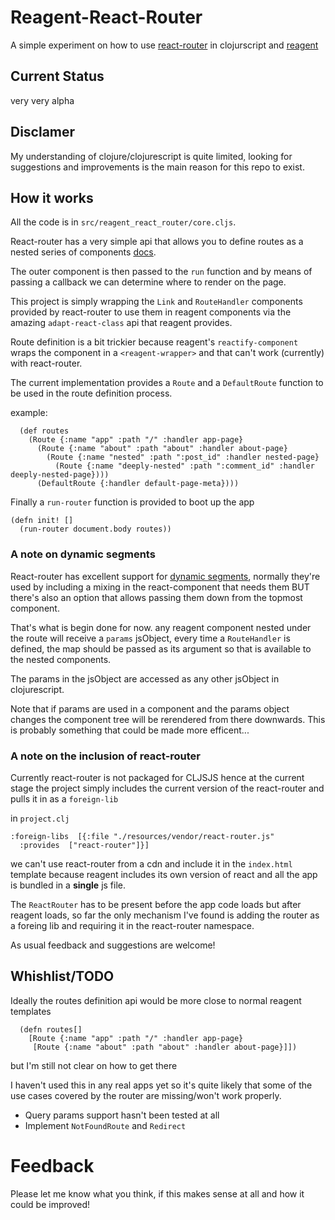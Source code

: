 # Reagent-React-Router

A simple experiment on how to use [react-router](https://github.com/rackt/react-router) in clojurscript and [reagent](https://github.com/reagent-project/reagent)

## Current Status

very very alpha

## Disclamer

My understanding of clojure/clojurescript is quite limited, looking for suggestions and improvements is the main reason for this repo to exist.


## How it works

All the code is in `src/reagent_react_router/core.cljs`.

React-router has a very simple api that allows you to define routes as a nested series of components [docs](https://github.com/rackt/react-router/blob/master/docs/guides/overview.md#with-react-router).

The outer component is then passed to the `run` function and by means of passing a callback we can determine where to render on the page.

This project is simply wrapping the `Link` and `RouteHandler` components provided by react-router to use them in reagent components via the amazing `adapt-react-class` api that reagent provides.

Route definition is a bit trickier because reagent's `reactify-component` wraps the component in a `<reagent-wrapper>` and that can't work (currently) with react-router.

The current implementation provides a `Route` and a `DefaultRoute` function to be used in the route definition process.

example:

```clojurescript
  (def routes
    (Route {:name "app" :path "/" :handler app-page}
      (Route {:name "about" :path "about" :handler about-page}
        (Route {:name "nested" :path ":post_id" :handler nested-page}
          (Route {:name "deeply-nested" :path ":comment_id" :handler deeply-nested-page})))
      (DefaultRoute {:handler default-page-meta})))
```

Finally a `run-router` function is provided to boot up the app

```clojurscript
(defn init! []
  (run-router document.body routes))
```

### A note on dynamic segments

React-router has excellent support for [dynamic segments](https://github.com/rackt/react-router/blob/master/docs/guides/overview.md#with-react-router), normally they're used by including a mixing in the react-component that needs them BUT there's also an option that allows passing them down from the topmost component.

That's what is begin done for now.
any reagent component nested under the route will receive a `params` jsObject, every time a `RouteHandler` is defined, the map should be passed as its argument so that is available to the nested components.

The params in the jsObject are accessed as any other jsObject in clojurescript.

Note that if params are used in a component and the params object changes the component tree will be rerendered from there downwards. This is probably something that could be made more efficent...

### A note on the inclusion of react-router

Currently react-router is not packaged for CLJSJS hence at the current stage the project simply includes the current version of the react-router and pulls it in as a `foreign-lib`

in `project.clj`

```clojurescript
:foreign-libs  [{:file "./resources/vendor/react-router.js"
  :provides  ["react-router"]}]
```

we can't use react-router from a cdn and include it in the `index.html` template because reagent includes its own version of react and all the app is bundled in a **single** js file.

The `ReactRouter` has to be present before the app code loads but after reagent loads, so far the only mechanism I've found is adding the router as a foreing lib and requiring it in the react-router namespace.

As usual feedback and suggestions are welcome!


## Whishlist/TODO

Ideally the routes definition api would be more close to normal reagent templates

```clojurscript
  (defn routes[]
    [Route {:name "app" :path "/" :handler app-page}
     [Route {:name "about" :path "about" :handler about-page}]])
```

but I'm still not clear on how to get there

I haven't used this in any real apps yet so it's quite likely that some of the use cases covered by the router are missing/won't work properly.

* Query params support hasn't been tested at all
* Implement `NotFoundRoute` and `Redirect`


# Feedback

Please let me know what you think, if this makes sense at all and how it could be improved!


